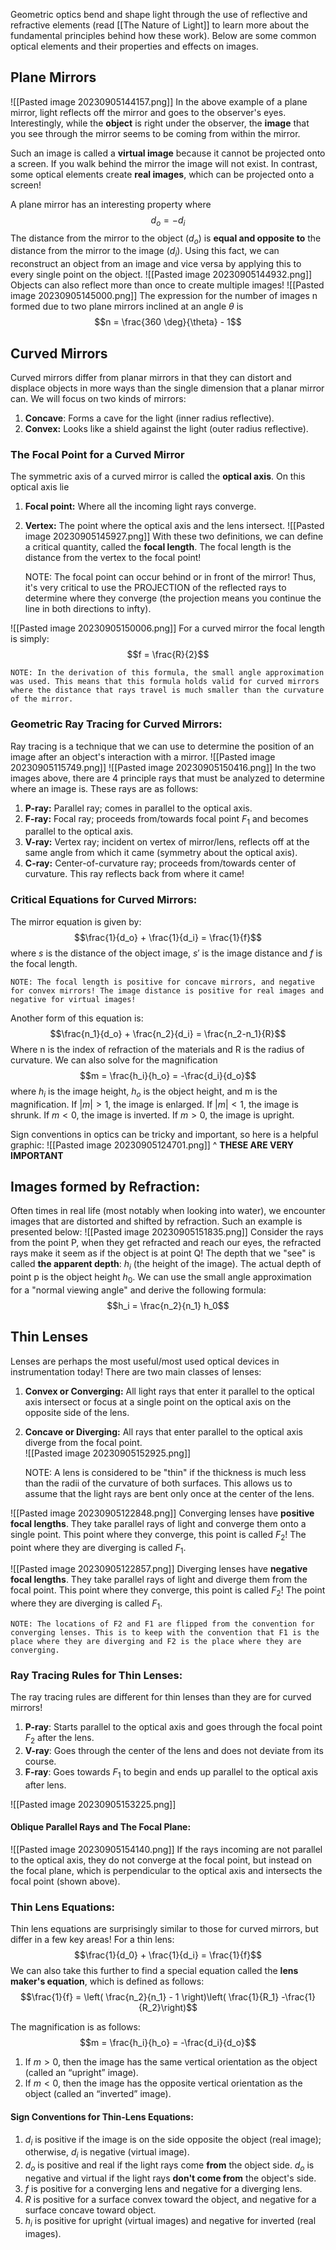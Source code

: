 Geometric optics bend and shape light through the use of reflective and refractive elements (read [[The Nature of Light]] to learn more about the fundamental principles behind how these work). Below are some common optical elements and their properties and effects on images. 
## Plane Mirrors
![[Pasted image 20230905144157.png]]
In the above example of a plane mirror, light reflects off the mirror and goes to the observer's eyes. Interestingly, while the **object** is right under the observer, the **image** that you see through the mirror seems to be coming from within the mirror.
	
Such an image is called a **virtual image** because it cannot be projected onto a screen. If you walk behind the mirror the image will not exist. In contrast, some optical elements create **real images**, which can be projected onto a screen!
	
A plane mirror has an interesting property where
$$d_o = -d_i$$
The distance from the mirror to the object ($d_o$) is **equal and opposite to** the distance from the mirror to the image ($d_i$). Using this fact, we can reconstruct an object from an image and vice versa by applying this to every single point on the object.
![[Pasted image 20230905144932.png]]
Objects can also reflect more than once to create multiple images!
![[Pasted image 20230905145000.png]]
The expression for the number of images n formed due to two plane mirrors inclined at an angle $\theta$ is
$$n = \frac{360 \deg}{\theta} - 1$$

## Curved Mirrors
Curved mirrors differ from planar mirrors in that they can distort and displace objects in more ways than the single dimension that a planar mirror can. We will focus on two kinds of mirrors:
1. **Concave**: Forms a cave for the light (inner radius reflective).
2. **Convex:** Looks like a shield against the light (outer radius reflective).

### The Focal Point for a Curved Mirror
The symmetric axis of a curved mirror is called the **optical axis**. On this optical axis lie 
1. **Focal point:** Where all the incoming light rays converge. 
2. **Vertex:** The point where the optical axis and the lens intersect.
![[Pasted image 20230905145927.png]]
With these two definitions, we can define a critical quantity, called the **focal length**. The focal length is the distance from the vertex to the focal point!

	NOTE: The focal point can occur behind or in front of the mirror! Thus, it's very critical to use the PROJECTION of the reflected rays to determine where they converge (the projection means you continue the line in both directions to infty).

![[Pasted image 20230905150006.png]]
For a curved mirror the focal length is simply:
$$f = \frac{R}{2}$$

	NOTE: In the derivation of this formula, the small angle approximation was used. This means that this formula holds valid for curved mirrors where the distance that rays travel is much smaller than the curvature of the mirror.

### Geometric Ray Tracing for Curved Mirrors:
Ray tracing is a technique that we can use to determine the position of an image after an object's interaction with a mirror.
![[Pasted image 20230905115749.png]]
![[Pasted image 20230905150416.png]]
In the two images above, there are 4 principle rays that must be analyzed to determine where an image is. These rays are as follows:
1. **P-ray:** Parallel ray; comes in parallel to the optical axis.
2. **F-ray:** Focal ray; proceeds from/towards focal point $F_1$ and becomes parallel to the optical axis.
3. **V-ray:** Vertex ray; incident on vertex of mirror/lens, reflects off at the same angle from which it came (symmetry about the optical axis).
4. **C-ray:** Center-of-curvature ray; proceeds from/towards center of curvature. This ray reflects back from where it came!
### Critical Equations for Curved Mirrors:
The mirror equation is given by:
$$\frac{1}{d_o} + \frac{1}{d_i} = \frac{1}{f}$$
where $s$ is the distance of the object image, $s'$ is the image distance and $f$ is the focal length.

	NOTE: The focal length is positive for concave mirrors, and negative for convex mirrors! The image distance is positive for real images and negative for virtual images!

Another form of this equation is:
$$\frac{n_1}{d_o} + \frac{n_2}{d_i} = \frac{n_2-n_1}{R}$$
Where n is the index of refraction of the materials and R is the radius of curvature. We can also solve for the magnification
$$m = \frac{h_i}{h_o} = -\frac{d_i}{d_o}$$
where $h_i$ is the image height, $h_o$ is the object height, and m is the magnification. If $|m| > 1$, the image is enlarged. If $|m| < 1$, the image is shrunk. If $m < 0$, the image is inverted. If $m > 0$, the image is upright.
	
Sign conventions in optics can be tricky and important, so here is a helpful graphic:
![[Pasted image 20230905124701.png]]
^ **THESE ARE VERY IMPORTANT**

## Images formed by Refraction:
Often times in real life (most notably when looking into water), we encounter images that are distorted and shifted by refraction. Such an example is presented below:
![[Pasted image 20230905151835.png]]
Consider the rays from the point P, when they get refracted and reach our eyes, the refracted rays make it seem as if the object is at point Q! The depth that we "see" is called **the apparent depth**: $h_i$ (the height of the image). The actual depth of point p is the object height $h_0$. We can use the small angle approximation for a "normal viewing angle" and derive the following formula:
$$h_i = \frac{n_2}{n_1} h_0$$


## Thin Lenses
Lenses are perhaps the most useful/most used optical devices in instrumentation today! There are two main classes of lenses:
1. **Convex or Converging:** All light rays that enter it parallel to the optical axis intersect or focus at a single point on the optical axis on the opposite side of the lens.
2. **Concave or Diverging:** All rays that enter parallel to the optical axis diverge from the focal point.     
![[Pasted image 20230905152925.png]]

	NOTE: A lens is considered to be "thin" if the thickness is much less than the radii of the curvature of both surfaces. This allows us to assume that the light rays are bent only once at the center of the lens.

![[Pasted image 20230905122848.png]]
Converging lenses have **positive focal lengths**. They take parallel rays of light and converge them onto a single point. This point where they converge, this point is called $F_2$! The point where they are diverging is called $F_1$.

![[Pasted image 20230905122857.png]]
Diverging lenses have **negative focal lengths**. They take parallel rays of light and diverge them from the focal point. This point where they converge, this point is called $F_2$! The point where they are diverging is called $F_1$.

	NOTE: The locations of F2 and F1 are flipped from the convention for converging lenses. This is to keep with the convention that F1 is the place where they are diverging and F2 is the place where they are converging.

### Ray Tracing Rules for Thin Lenses:
The ray tracing rules are different for thin lenses than they are for curved mirrors!
1. **P-ray**: Starts parallel to the optical axis and goes through the focal point $F_2$ after the lens.
2. **V-ray**: Goes through the center of the lens and does not deviate from its course.
3. **F-ray**: Goes towards $F_1$ to begin and ends up parallel to the optical axis after lens. 

![[Pasted image 20230905153225.png]]
#### Oblique Parallel Rays and The Focal Plane:
![[Pasted image 20230905154140.png]]
If the rays incoming are not parallel to the optical axis, they do not converge at the focal point, but instead on the focal plane, which is perpendicular to the optical axis and intersects the focal point (shown above).
### Thin Lens Equations:
Thin lens equations are surprisingly similar to those for curved mirrors, but differ in a few key areas! For a thin lens:
$$\frac{1}{d_0} + \frac{1}{d_i} = \frac{1}{f}$$
We can also take this further to find a special equation called the **lens maker's equation**, which is defined as follows:
$$\frac{1}{f} = \left( \frac{n_2}{n_1} - 1 \right)\left( \frac{1}{R_1} -\frac{1}{R_2}\right)$$

The magnification is as follows:
$$m = \frac{h_i}{h_o} = -\frac{d_i}{d_o}$$
1. If $m>0$, then the image has the same vertical orientation as the object (called an “upright” image). 
2. If $m<0$, then the image has the opposite vertical orientation as the object (called an “inverted” image).
#### Sign Conventions for Thin-Lens Equations:
1. $d_i$ is positive if the image is on the side opposite the object (real image); otherwise, $d_i$ is negative (virtual image).
2. $d_o$ is positive and real if the light rays come **from** the object side. $d_o$ is negative and virtual if the light rays **don't come from** the object's side.
3. $f$ is positive for a converging lens and negative for a diverging lens.
4. $R$ is positive for a surface convex toward the object, and negative for a surface concave toward object.
5. $h_i$ is positive for upright (virtual images) and negative for inverted (real images).
